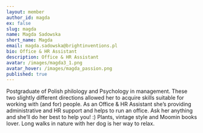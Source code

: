 ```yaml
---
layout: member
author_id: magda
ex: false
slug: magda
name: Magda Sadowska
short_name: Magda
email: magda.sadowska@brightinventions.pl
bio: Office & HR Assistant
description: Office & HR Assistant
avatar: /images/magda3_1.png
avatar_hover: /images/magda_passion.png
published: true
---
```

Postgraduate of Polish philology and Psychology in management. These two slightly different directions allowed her to acquire skills suitable for working with (and for) people. As an Office & HR Assistant she’s providing administrative and HR support and helps to run an office. Ask her anything and she’ll do her best to help you! :) Plants, vintage style and Moomin books lover. Long walks in nature with her dog is her way to relax.
